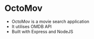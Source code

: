 # OctoMov

* OctoMov is a movie search application
* It utilises OMDB API
* Built with Express and NodeJS
